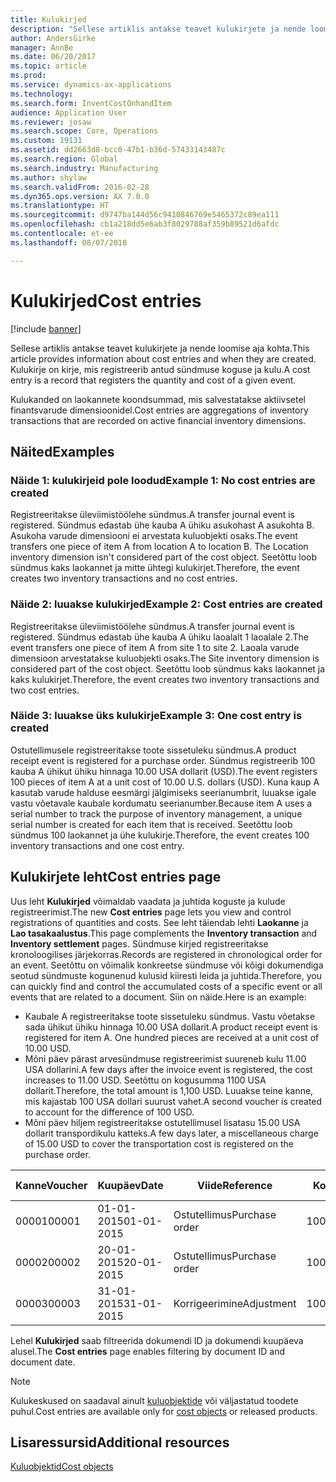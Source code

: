 ```yaml
---
title: Kulukirjed
description: "Sellese artiklis antakse teavet kulukirjete ja nende loomise aja kohta. Kulukirje on kirje, mis registreerib antud sündmuse koguse ja kulu."
author: AndersGirke
manager: AnnBe
ms.date: 06/20/2017
ms.topic: article
ms.prod: 
ms.service: dynamics-ax-applications
ms.technology: 
ms.search.form: InventCostOnhandItem
audience: Application User
ms.reviewer: josaw
ms.search.scope: Core, Operations
ms.custom: 19131
ms.assetid: dd2663d8-bcc0-47b1-b36d-57433143487c
ms.search.region: Global
ms.search.industry: Manufacturing
ms.author: shylaw
ms.search.validFrom: 2016-02-28
ms.dyn365.ops.version: AX 7.0.0
ms.translationtype: HT
ms.sourcegitcommit: d9747ba144d56c9410846769e5465372c89ea111
ms.openlocfilehash: cb1a218dd5e6ab3f8029788af359b89521d6afdc
ms.contentlocale: et-ee
ms.lasthandoff: 08/07/2018

---
```


# <a name="cost-entries"></a><span data-ttu-id="d6112-104">Kulukirjed</span><span class="sxs-lookup"><span data-stu-id="d6112-104">Cost entries</span></span>

[!include [banner](../includes/banner.md)]

<span data-ttu-id="d6112-105">Sellese artiklis antakse teavet kulukirjete ja nende loomise aja kohta.</span><span class="sxs-lookup"><span data-stu-id="d6112-105">This article provides information about cost entries and when they are created.</span></span> <span data-ttu-id="d6112-106">Kulukirje on kirje, mis registreerib antud sündmuse koguse ja kulu.</span><span class="sxs-lookup"><span data-stu-id="d6112-106">A cost entry is a record that registers the quantity and cost of a given event.</span></span>

<span data-ttu-id="d6112-107">Kulukanded on laokannete koondsummad, mis salvestatakse aktiivsetel finantsvarude dimensioonidel.</span><span class="sxs-lookup"><span data-stu-id="d6112-107">Cost entries are aggregations of inventory transactions that are recorded on active financial inventory dimensions.</span></span>

## <a name="examples"></a><span data-ttu-id="d6112-108">Näited</span><span class="sxs-lookup"><span data-stu-id="d6112-108">Examples</span></span>
### <a name="example-1-no-cost-entries-are-created"></a><span data-ttu-id="d6112-109">Näide 1: kulukirjeid pole loodud</span><span class="sxs-lookup"><span data-stu-id="d6112-109">Example 1: No cost entries are created</span></span>

<span data-ttu-id="d6112-110">Registreeritakse üleviimistöölehe sündmus.</span><span class="sxs-lookup"><span data-stu-id="d6112-110">A transfer journal event is registered.</span></span> <span data-ttu-id="d6112-111">Sündmus edastab ühe kauba A ühiku asukohast A asukohta B. Asukoha varude dimensiooni ei arvestata kuluobjekti osaks.</span><span class="sxs-lookup"><span data-stu-id="d6112-111">The event transfers one piece of item A from location A to location B. The Location inventory dimension isn't considered part of the cost object.</span></span> <span data-ttu-id="d6112-112">Seetõttu loob sündmus kaks laokannet ja mitte ühtegi kulukirjet.</span><span class="sxs-lookup"><span data-stu-id="d6112-112">Therefore, the event creates two inventory transactions and no cost entries.</span></span>

### <a name="example-2-cost-entries-are-created"></a><span data-ttu-id="d6112-113">Näide 2: luuakse kulukirjed</span><span class="sxs-lookup"><span data-stu-id="d6112-113">Example 2: Cost entries are created</span></span>

<span data-ttu-id="d6112-114">Registreeritakse üleviimistöölehe sündmus.</span><span class="sxs-lookup"><span data-stu-id="d6112-114">A transfer journal event is registered.</span></span> <span data-ttu-id="d6112-115">Sündmus edastab ühe kauba A ühiku laoalalt 1 laoalale 2.</span><span class="sxs-lookup"><span data-stu-id="d6112-115">The event transfers one piece of item A from site 1 to site 2.</span></span> <span data-ttu-id="d6112-116">Laoala varude dimensioon arvestatakse kuluobjekti osaks.</span><span class="sxs-lookup"><span data-stu-id="d6112-116">The Site inventory dimension is considered part of the cost object.</span></span> <span data-ttu-id="d6112-117">Seetõttu loob sündmus kaks laokannet ja kaks kulukirjet.</span><span class="sxs-lookup"><span data-stu-id="d6112-117">Therefore, the event creates two inventory transactions and two cost entries.</span></span>

### <a name="example-3-one-cost-entry-is-created"></a><span data-ttu-id="d6112-118">Näide 3: luuakse üks kulukirje</span><span class="sxs-lookup"><span data-stu-id="d6112-118">Example 3: One cost entry is created</span></span>

<span data-ttu-id="d6112-119">Ostutellimusele registreeritakse toote sissetuleku sündmus.</span><span class="sxs-lookup"><span data-stu-id="d6112-119">A product receipt event is registered for a purchase order.</span></span> <span data-ttu-id="d6112-120">Sündmus registreerib 100 kauba A ühikut ühiku hinnaga 10.00 USA dollarit (USD).</span><span class="sxs-lookup"><span data-stu-id="d6112-120">The event registers 100 pieces of item A at a unit cost of 10.00 U.S. dollars (USD).</span></span> <span data-ttu-id="d6112-121">Kuna kaup A kasutab varude halduse eesmärgi jälgimiseks seerianumbrit, luuakse igale vastu võetavale kaubale kordumatu seerianumber.</span><span class="sxs-lookup"><span data-stu-id="d6112-121">Because item A uses a serial number to track the purpose of inventory management, a unique serial number is created for each item that is received.</span></span> <span data-ttu-id="d6112-122">Seetõttu loob sündmus 100 laokannet ja ühe kulukirje.</span><span class="sxs-lookup"><span data-stu-id="d6112-122">Therefore, the event creates 100 inventory transactions and one cost entry.</span></span>

## <a name="cost-entries-page"></a><span data-ttu-id="d6112-123">Kulukirjete leht</span><span class="sxs-lookup"><span data-stu-id="d6112-123">Cost entries page</span></span>
<span data-ttu-id="d6112-124">Uus leht **Kulukirjed** võimaldab vaadata ja juhtida koguste ja kulude registreerimist.</span><span class="sxs-lookup"><span data-stu-id="d6112-124">The new **Cost entries** page lets you view and control registrations of quantities and costs.</span></span> <span data-ttu-id="d6112-125">See leht täiendab lehti **Laokanne** ja **Lao tasakaalustus**.</span><span class="sxs-lookup"><span data-stu-id="d6112-125">This page complements the **Inventory transaction** and **Inventory settlement** pages.</span></span> <span data-ttu-id="d6112-126">Sündmuse kirjed registreeritakse kronoloogilises järjekorras.</span><span class="sxs-lookup"><span data-stu-id="d6112-126">Records are registered in chronological order for an event.</span></span> <span data-ttu-id="d6112-127">Seetõttu on võimalik konkreetse sündmuse või kõigi dokumendiga seotud sündmuste kogunenud kulusid kiiresti leida ja juhtida.</span><span class="sxs-lookup"><span data-stu-id="d6112-127">Therefore, you can quickly find and control the accumulated costs of a specific event or all events that are related to a document.</span></span> <span data-ttu-id="d6112-128">Siin on näide.</span><span class="sxs-lookup"><span data-stu-id="d6112-128">Here is an example:</span></span>

-   <span data-ttu-id="d6112-129">Kaubale A registreeritakse toote sissetuleku sündmus. Vastu võetakse sada ühikut ühiku hinnaga 10.00 USA dollarit.</span><span class="sxs-lookup"><span data-stu-id="d6112-129">A product receipt event is registered for item A. One hundred pieces are received at a unit cost of 10.00 USD.</span></span>
-   <span data-ttu-id="d6112-130">Mõni päev pärast arvesündmuse registreerimist suureneb kulu 11.00 USA dollarini.</span><span class="sxs-lookup"><span data-stu-id="d6112-130">A few days after the invoice event is registered, the cost increases to 11.00 USD.</span></span> <span data-ttu-id="d6112-131">Seetõttu on kogusumma 1100 USA dollarit.</span><span class="sxs-lookup"><span data-stu-id="d6112-131">Therefore, the total amount is 1,100 USD.</span></span> <span data-ttu-id="d6112-132">Luuakse teine kanne, mis kajastab 100 USA dollari suurust vahet.</span><span class="sxs-lookup"><span data-stu-id="d6112-132">A second voucher is created to account for the difference of 100 USD.</span></span>
-   <span data-ttu-id="d6112-133">Mõni päev hiljem registreeritakse ostutellimusel lisatasu 15.00 USA dollarit transpordikulu katteks.</span><span class="sxs-lookup"><span data-stu-id="d6112-133">A few days later, a miscellaneous charge of 15.00 USD to cover the transportation cost is registered on the purchase order.</span></span>

| <span data-ttu-id="d6112-134">Kanne</span><span class="sxs-lookup"><span data-stu-id="d6112-134">Voucher</span></span> | <span data-ttu-id="d6112-135">Kuupäev</span><span class="sxs-lookup"><span data-stu-id="d6112-135">Date</span></span>       | <span data-ttu-id="d6112-136">Viide</span><span class="sxs-lookup"><span data-stu-id="d6112-136">Reference</span></span>      | <span data-ttu-id="d6112-137">Kood</span><span class="sxs-lookup"><span data-stu-id="d6112-137">Number</span></span> | <span data-ttu-id="d6112-138">Saatepartii ID</span><span class="sxs-lookup"><span data-stu-id="d6112-138">Lot ID</span></span>  | <span data-ttu-id="d6112-139">Kogus</span><span class="sxs-lookup"><span data-stu-id="d6112-139">Quantity</span></span> | <span data-ttu-id="d6112-140">Summa</span><span class="sxs-lookup"><span data-stu-id="d6112-140">Amount</span></span>  |
|---------|------------|----------------|--------|---------|---------------|----|
| <span data-ttu-id="d6112-141">00001</span><span class="sxs-lookup"><span data-stu-id="d6112-141">00001</span></span>   | <span data-ttu-id="d6112-142">01-01-2015</span><span class="sxs-lookup"><span data-stu-id="d6112-142">01-01-2015</span></span> | <span data-ttu-id="d6112-143">Ostutellimus</span><span class="sxs-lookup"><span data-stu-id="d6112-143">Purchase order</span></span> | <span data-ttu-id="d6112-144">100001</span><span class="sxs-lookup"><span data-stu-id="d6112-144">100001</span></span> | <span data-ttu-id="d6112-145">0000101</span><span class="sxs-lookup"><span data-stu-id="d6112-145">0000101</span></span> | <span data-ttu-id="d6112-146">100,00</span><span class="sxs-lookup"><span data-stu-id="d6112-146">100.00</span></span>   | <span data-ttu-id="d6112-147">1000.00</span><span class="sxs-lookup"><span data-stu-id="d6112-147">1000.00</span></span> |
| <span data-ttu-id="d6112-148">00002</span><span class="sxs-lookup"><span data-stu-id="d6112-148">00002</span></span>   | <span data-ttu-id="d6112-149">20-01-2015</span><span class="sxs-lookup"><span data-stu-id="d6112-149">20-01-2015</span></span> | <span data-ttu-id="d6112-150">Ostutellimus</span><span class="sxs-lookup"><span data-stu-id="d6112-150">Purchase order</span></span> | <span data-ttu-id="d6112-151">100001</span><span class="sxs-lookup"><span data-stu-id="d6112-151">100001</span></span> | <span data-ttu-id="d6112-152">0000101</span><span class="sxs-lookup"><span data-stu-id="d6112-152">0000101</span></span> |          | <span data-ttu-id="d6112-153">100,00</span><span class="sxs-lookup"><span data-stu-id="d6112-153">100.00</span></span>  |
| <span data-ttu-id="d6112-154">00003</span><span class="sxs-lookup"><span data-stu-id="d6112-154">00003</span></span>   | <span data-ttu-id="d6112-155">31-01-2015</span><span class="sxs-lookup"><span data-stu-id="d6112-155">31-01-2015</span></span> | <span data-ttu-id="d6112-156">Korrigeerimine</span><span class="sxs-lookup"><span data-stu-id="d6112-156">Adjustment</span></span>     | <span data-ttu-id="d6112-157">100001</span><span class="sxs-lookup"><span data-stu-id="d6112-157">100001</span></span> | <span data-ttu-id="d6112-158">0000101</span><span class="sxs-lookup"><span data-stu-id="d6112-158">0000101</span></span> |          | <span data-ttu-id="d6112-159">15,00</span><span class="sxs-lookup"><span data-stu-id="d6112-159">15.00</span></span>   |

<span data-ttu-id="d6112-160">Lehel **Kulukirjed** saab filtreerida dokumendi ID ja dokumendi kuupäeva alusel.</span><span class="sxs-lookup"><span data-stu-id="d6112-160">The **Cost entries** page enables filtering by document ID and document date.</span></span> 

> [!NOTE]
> <span data-ttu-id="d6112-161">Kulukeskused on saadaval ainult [kuluobjektide](cost-object.md) või väljastatud toodete puhul.</span><span class="sxs-lookup"><span data-stu-id="d6112-161">Cost entries are available only for [cost objects](cost-object.md) or released products.</span></span>

<a name="additional-resources"></a><span data-ttu-id="d6112-162">Lisaressursid</span><span class="sxs-lookup"><span data-stu-id="d6112-162">Additional resources</span></span>
--------

[<span data-ttu-id="d6112-163">Kuluobjektid</span><span class="sxs-lookup"><span data-stu-id="d6112-163">Cost objects</span></span>](cost-object.md)




